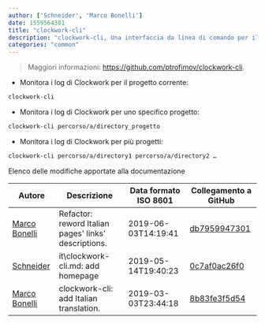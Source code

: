 ```yaml
---
author: ['Schneider', 'Marco Bonelli']
date: 1559564381
title: "clockwork-cli"
description: "clockwork-cli, Una interfaccia da linea di comando per il framework PHP Clockwork."
categories: "common"
---
```

> Maggiori informazioni: <https://github.com/ptrofimov/clockwork-cli>.

- Monitora i log di Clockwork per il progetto corrente:

```bash
clockwork-cli
```

- Monitora i log di Clockwork per uno specifico progetto:

```bash
clockwork-cli percorso/a/directory_progetto
```

- Monitora i log di Clockwork per più progetti:

```bash
clockwork-cli percorso/a/directory1 percorso/a/directory2 …
```
Elenco delle modifiche apportate alla documentazione


Autore | Descrizione | Data formato ISO 8601 | Collegamento a GitHub
------|-----|-----|-----
[Marco Bonelli](mailto:marco@mebeim.net) | Refactor: reword Italian pages' links' descriptions. | 2019-06-03T14:19:41 | [db7959947301](https://github.com/tldr-pages/tldr/commit/db795994730108131d36e7a50b67378e79e27c10)
[Schneider](mailto:lucas.schneider@sap.com) | it\clockwork-cli.md: add homepage | 2019-05-14T19:40:23 | [0c7af0ac26f0](https://github.com/tldr-pages/tldr/commit/0c7af0ac26f0b67a167af4237ab089a0e6db125b)
[Marco Bonelli](mailto:mb5.marcob@gmail.com) | clockwork-cli: add Italian translation. | 2019-03-03T23:44:18 | [8b83fe3f5d54](https://github.com/tldr-pages/tldr/commit/8b83fe3f5d5457cc7c04830d8b2ab721822979d9)

